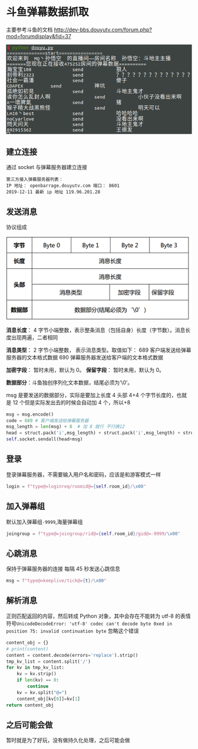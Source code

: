 # 斗鱼弹幕数据抓取

主要参考斗鱼的文档 http://dev-bbs.douyutv.com/forum.php?mod=forumdisplay&fid=37

![1544254773054](assets/1544254773054.png)

## 建立连接

通过 socket 与弹幕服务器建立连接

```
第三方接入弹幕服务器列表：
IP 地址： openbarrage.douyutv.com 端口： 8601
2019-12-11 最新 ip 地址 119.96.201.28
```

## 发送消息

协议组成

![1544255096219](assets/1544255096219.png)

**消息长度**： 4 字节小端整数，表示整条消息（包括自身）长度（字节数）。消息长度出现两遍，二者相同

**消息类型**： 2 字节小端整数， 表示消息类型。取值如下：
689 客户端发送给弹幕服务器的文本格式数据
690 弹幕服务器发送给客户端的文本格式数据

**加密字段**： 暂时未用，默认为 0。
**保留字段**： 暂时未用，默认为 0。

**数据部分**：斗鱼独创序列化文本数据，结尾必须为‘\0’。

msg 是要发送的数据部分，实际是要加上长度 4 头部 4+4 个字节长度的，也就是 12 个但是实际发出去的时候会自动加 4 个，所以+8

```python
msg = msg.encode()
code = 689 # 客户端发送给弹幕服务器
msg_length = len(msg) + 8  # 加 8 就行 不行换12
head = struct.pack('i',msg_length) + struct.pack('i',msg_length) + struct.pack('i',code)
self.socket.sendall(head+msg)
```

## 登录

登录弹幕服务器，不需要输入用户名和密码，应该是和游客模式一样

```python
login = f"type@=loginreq/roomid@={self.room_id}/\x00"
```

## 加入弹幕组

默认加入弹幕组`-9999`,海量弹幕组

```python
joingroup = f"type@=joingroup/rid@={self.room_id}/gid@=-9999/\x00"
```

## 心跳消息

保持于弹幕服务器的连接 每隔 45 秒发送心跳信息

```python
msg = f"type@=keeplive/tick@={t}/\x00"
```

## 解析消息

正则匹配返回的内容，然后转成 Python 对象，其中会存在不能转为 utf-8 的表情符号`UnicodeDecodeError: 'utf-8' codec can't decode byte 0xed in position 75: invalid continuation byte` 忽略这个错误

```python
content_obj = {}
# print(content)
content = content.decode(errors='replace').strip()
tmp_kv_list = content.split('/')
for kv in tmp_kv_list:
    kv = kv.strip()
    if len(kv) == 0:
        continue
    kv = kv.split("@=")
    content_obj[kv[0]]=kv[1]
return content_obj

```

## 之后可能会做

暂时就是为了好玩，没有做持久化处理，之后可能会做

​
